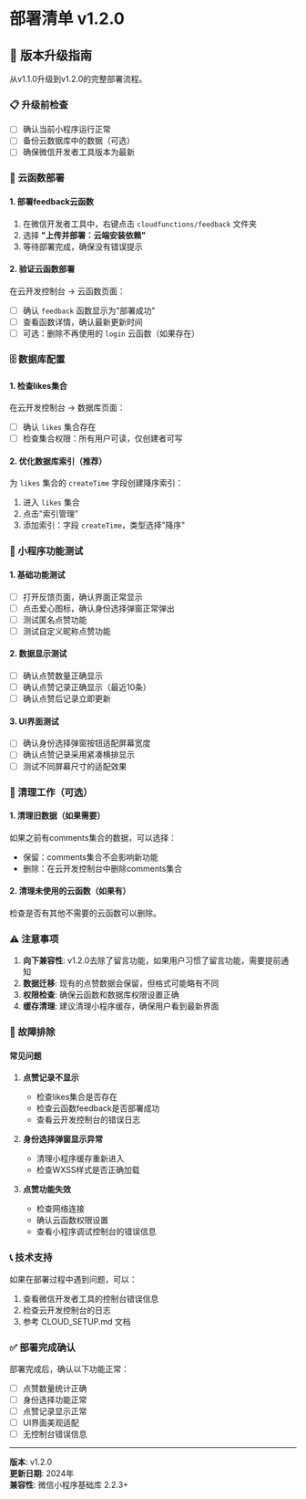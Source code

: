 # 部署清单 v1.2.0

## 🚀 版本升级指南

从v1.1.0升级到v1.2.0的完整部署流程。

### 📋 升级前检查

- [ ] 确认当前小程序运行正常
- [ ] 备份云数据库中的数据（可选）
- [ ] 确保微信开发者工具版本为最新

### 🔄 云函数部署

#### 1. 部署feedback云函数
1. 在微信开发者工具中，右键点击 `cloudfunctions/feedback` 文件夹
2. 选择 **"上传并部署：云端安装依赖"**
3. 等待部署完成，确保没有错误提示

#### 2. 验证云函数部署
在云开发控制台 → 云函数页面：
- [ ] 确认 `feedback` 函数显示为"部署成功"  
- [ ] 查看函数详情，确认最新更新时间
- [ ] 可选：删除不再使用的 `login` 云函数（如果存在）

### 🗄️ 数据库配置

#### 1. 检查likes集合
在云开发控制台 → 数据库页面：
- [ ] 确认 `likes` 集合存在
- [ ] 检查集合权限：所有用户可读，仅创建者可写

#### 2. 优化数据库索引（推荐）
为 `likes` 集合的 `createTime` 字段创建降序索引：
1. 进入 `likes` 集合
2. 点击"索引管理"
3. 添加索引：字段 `createTime`，类型选择"降序"

### 📱 小程序功能测试

#### 1. 基础功能测试
- [ ] 打开反馈页面，确认界面正常显示
- [ ] 点击爱心图标，确认身份选择弹窗正常弹出
- [ ] 测试匿名点赞功能
- [ ] 测试自定义昵称点赞功能

#### 2. 数据显示测试
- [ ] 确认点赞数量正确显示
- [ ] 确认点赞记录正确显示（最近10条）
- [ ] 确认点赞后记录立即更新

#### 3. UI界面测试
- [ ] 确认身份选择弹窗按钮适配屏幕宽度
- [ ] 确认点赞记录采用紧凑横排显示
- [ ] 测试不同屏幕尺寸的适配效果

### 🧹 清理工作（可选）

#### 1. 清理旧数据（如果需要）
如果之前有comments集合的数据，可以选择：
- 保留：comments集合不会影响新功能
- 删除：在云开发控制台中删除comments集合

#### 2. 清理未使用的云函数（如果有）
检查是否有其他不需要的云函数可以删除。

### ⚠️ 注意事项

1. **向下兼容性**: v1.2.0去除了留言功能，如果用户习惯了留言功能，需要提前通知
2. **数据迁移**: 现有的点赞数据会保留，但格式可能略有不同
3. **权限检查**: 确保云函数和数据库权限设置正确
4. **缓存清理**: 建议清理小程序缓存，确保用户看到最新界面

### 🔧 故障排除

#### 常见问题
1. **点赞记录不显示**
   - 检查likes集合是否存在
   - 检查云函数feedback是否部署成功
   - 查看云开发控制台的错误日志

2. **身份选择弹窗显示异常**
   - 清理小程序缓存重新进入
   - 检查WXSS样式是否正确加载

3. **点赞功能失效**
   - 检查网络连接
   - 确认云函数权限设置
   - 查看小程序调试控制台的错误信息

### 📞 技术支持

如果在部署过程中遇到问题，可以：
1. 查看微信开发者工具的控制台错误信息
2. 检查云开发控制台的日志
3. 参考 CLOUD_SETUP.md 文档

### ✅ 部署完成确认

部署完成后，确认以下功能正常：
- [ ] 点赞数量统计正确
- [ ] 身份选择功能正常
- [ ] 点赞记录显示正常
- [ ] UI界面美观适配
- [ ] 无控制台错误信息

---

**版本**: v1.2.0  
**更新日期**: 2024年  
**兼容性**: 微信小程序基础库 2.2.3+ 